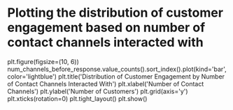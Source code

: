 # Plotting the distribution of customer engagement based on number of contact channels interacted with
plt.figure(figsize=(10, 6))
num_channels_before_response.value_counts().sort_index().plot(kind='bar', color='lightblue')
plt.title('Distribution of Customer Engagement by Number of Contact Channels Interacted With')
plt.xlabel('Number of Contact Channels')
plt.ylabel('Number of Customers')
plt.grid(axis='y')
plt.xticks(rotation=0)
plt.tight_layout()
plt.show()
